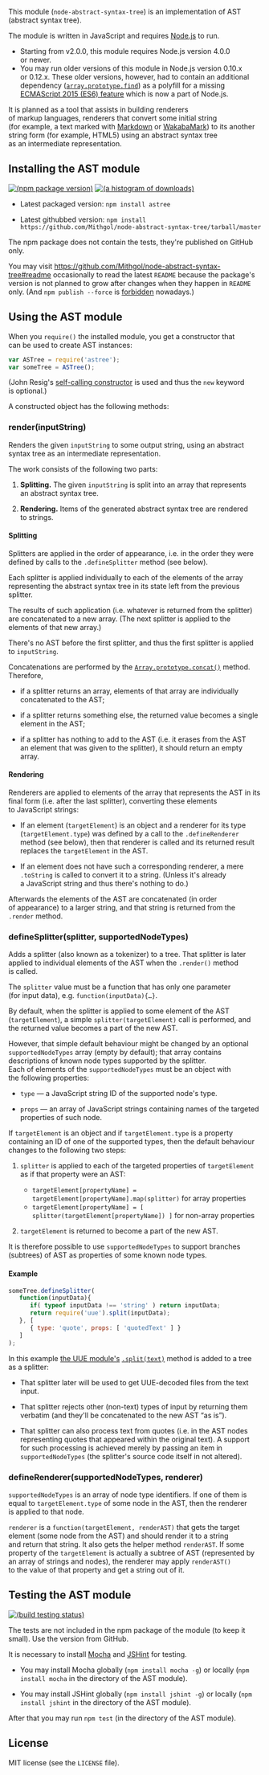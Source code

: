This module (`node-abstract-syntax-tree`) is an implementation of AST (abstract syntax tree).

The module is written in JavaScript and requires [Node.js](http://nodejs.org/) to run.
* Starting from v2.0.0, this module requires Node.js version 4.0.0 or newer.
* You may run older versions of this module in Node.js version 0.10.x or 0.12.x. These older versions, however, had to contain an additional dependency ([`array.prototype.find`](https://www.npmjs.com/package/array.prototype.find)) as a polyfill for a missing [ECMAScript 2015 (ES6) feature](https://developer.mozilla.org/en-US/docs/Web/JavaScript/Reference/Global_Objects/Array/find) which is now a part of Node.js.

It is planned as a tool that assists in building renderers of markup languages, renderers that convert some initial string (for example, a text marked with [Markdown](http://daringfireball.net/projects/markdown/) or [WakabaMark](http://wakaba.c3.cx/docs/docs.html#WakabaMark)) to its another string form (for example, HTML5) using an abstract syntax tree as an intermediate representation.

## Installing the AST module

[![(npm package version)](https://nodei.co/npm/astree.png?downloads=true)](https://npmjs.org/package/astree) [![(a histogram of downloads)](https://nodei.co/npm-dl/astree.png?months=3)](https://npmjs.org/package/astree)

* Latest packaged version: `npm install astree`

* Latest githubbed version: `npm install https://github.com/Mithgol/node-abstract-syntax-tree/tarball/master`

The npm package does not contain the tests, they're published on GitHub only.

You may visit https://github.com/Mithgol/node-abstract-syntax-tree#readme occasionally to read the latest `README` because the package's version is not planned to grow after changes when they happen in `README` only. (And `npm publish --force` is [forbidden](http://blog.npmjs.org/post/77758351673/no-more-npm-publish-f) nowadays.)

## Using the AST module

When you `require()` the installed module, you get a constructor that can be used to create AST instances:

```js
var ASTree = require('astree');
var someTree = ASTree();
```

(John Resig's [self-calling constructor](http://ejohn.org/blog/simple-class-instantiation/) is used and thus the `new` keyword is optional.)

A constructed object has the following methods:

### render(inputString)

Renders the given `inputString` to some output string, using an abstract syntax tree as an intermediate representation.

The work consists of the following two parts:

1. **Splitting.** The given `inputString` is split into an array that represents an abstract syntax tree.

2. **Rendering.** Items of the generated abstract syntax tree are rendered to strings.

#### Splitting

Splitters are applied in the order of appearance, i.e. in the order they were defined by calls to the `.defineSplitter` method (see below).

Each splitter is applied individually to each of the elements of the array representing the abstract syntax tree in its state left from the previous splitter.

The results of such application (i.e. whatever is returned from the splitter) are concatenated to a new array. (The next splitter is applied to the elements of that new array.)

There's no AST before the first splitter, and thus the first splitter is applied to `inputString`.

Concatenations are performed by the [`Array.prototype.concat()`](https://developer.mozilla.org/en-US/docs/Web/JavaScript/Reference/Global_Objects/Array/concat) method. Therefore,

* if a splitter returns an array, elements of that array are individually concatenated to the AST;

* if a splitter returns something else, the returned value becomes a single element in the AST;

* if a splitter has nothing to add to the AST (i.e. it erases from the AST an element that was given to the splitter), it should return an empty array.

#### Rendering

Renderers are applied to elements of the array that represents the AST in its final form (i.e. after the last splitter), converting these elements to JavaScript strings:

* If an element (`targetElement`) is an object and a renderer for its type (`targetElement.type`) was defined by a call to the `.defineRenderer` method (see below), then that renderer is called and its returned result replaces the `targetElement` in the AST.

* If an element does not have such a corresponding renderer, a mere `.toString` is called to convert it to a string. (Unless it's already a JavaScript string and thus there's nothing to do.)

Afterwards the elements of the AST are concatenated (in order of appearance) to a larger string, and that string is returned from the `.render` method.

### defineSplitter(splitter, supportedNodeTypes)

Adds a splitter (also known as a tokenizer) to a tree. That splitter is later applied to individual elements of the AST when the `.render()` method is called.

The `splitter` value must be a function that has only one parameter (for input data), e.g. `function(inputData){…}`.

By default, when the splitter is applied to some element of the AST (`targetElement`), a simple `splitter(targetElement)` call is performed, and the returned value becomes a part of the new AST.

However, that simple default behaviour might be changed by an optional `supportedNodeTypes` array (empty by default); that array contains descriptions of known node types supported by the splitter. Each of elements of the `supportedNodeTypes` must be an object with the following properties:

* `type` — a JavaScript string ID of the supported node's type.

* `props` — an array of JavaScript strings containing names of the targeted properties of such node.

If `targetElement` is an object and if `targetElement.type` is a property containing an ID of one of the supported types, then the default behaviour changes to the following two steps:

1. `splitter` is applied to each of the targeted properties of `targetElement` as if that property were an AST:
   * `targetElement[propertyName] = targetElement[propertyName].map(splitter)` for array properties
   * `targetElement[propertyName] = [ splitter(targetElement[propertyName]) ]` for non-array properties

2. `targetElement` is returned to become a part of the new AST.

It is therefore possible to use `supportedNodeTypes` to support branches (subtrees) of AST as properties of some known node types.

#### Example

```js
someTree.defineSplitter(
   function(inputData){
      if( typeof inputData !== 'string' ) return inputData;
      return require('uue').split(inputData);
   }, [
      { type: 'quote', props: [ 'quotedText' ] }
   ]
);
```

In this example [the UUE module's](https://github.com/Mithgol/node-uue/) [`.split(text)`](https://github.com/Mithgol/node-uue/#splittext) method is added to a tree as a splitter:

* That splitter later will be used to get UUE-decoded files from the text input.

* That splitter rejects other (non-text) types of input by returning them verbatim (and they'll be concatenated to the new AST “as is”).

* That splitter can also process text from quotes (i.e. in the AST nodes representing quotes that appeared within the original text). A support for such processing is achieved merely by passing an item in `supportedNodeTypes` (the splitter's source code itself in not altered).

### defineRenderer(supportedNodeTypes, renderer)

`supportedNodeTypes` is an array of node type identifiers. If one of them is equal to `targetElement.type` of some node in the AST, then the renderer is applied to that node.

`renderer` is a `function(targetElement, renderAST)` that gets the target element (some node from the AST) and should render it to a string and return that string. It also gets the helper method `renderAST`. If some property of the `targetElement` is actually a subtree of AST (represented by an array of strings and nodes), the renderer may apply `renderAST()` to the value of that property and get a string out of it.

## Testing the AST module

[![(build testing status)](https://img.shields.io/travis/Mithgol/node-abstract-syntax-tree/master.svg?style=plastic)](https://travis-ci.org/Mithgol/node-abstract-syntax-tree)

The tests are not included in the npm package of the module (to keep it small). Use the version from GitHub.

It is necessary to install [Mocha](http://visionmedia.github.io/mocha/) and [JSHint](http://jshint.com/) for testing.

* You may install Mocha globally (`npm install mocha -g`) or locally (`npm install mocha` in the directory of the AST module).

* You may install JSHint globally (`npm install jshint -g`) or locally (`npm install jshint` in the directory of the AST module).

After that you may run `npm test` (in the directory of the AST module).

## License

MIT license (see the `LICENSE` file).
